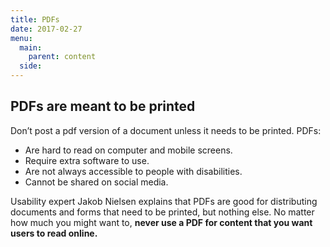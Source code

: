 ```yaml
---
title: PDFs
date: 2017-02-27
menu:
  main:
    parent: content
  side:
---
```

## PDFs are meant to be printed


 Don’t post a pdf version of a document unless it needs to be printed.
PDFs:

* Are hard to read on computer and mobile screens. 
* Require extra software to use.
* Are not always accessible to people with disabilities.
* Cannot be shared on social media.

Usability expert Jakob Nielsen explains that PDFs are good for distributing documents and forms that need to be printed, but nothing else. No matter how much you might want to, **never use a PDF for content that you want users to read online.**
